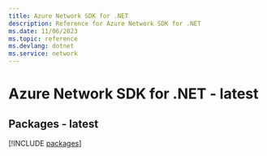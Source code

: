 ```yaml
---
title: Azure Network SDK for .NET
description: Reference for Azure Network SDK for .NET
ms.date: 11/06/2023
ms.topic: reference
ms.devlang: dotnet
ms.service: network
---
```

# Azure Network SDK for .NET - latest
## Packages - latest
[!INCLUDE [packages](network-index.md)]